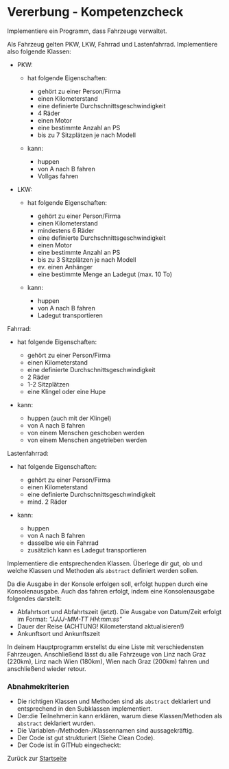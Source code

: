 # Vererbung - Kompetenzcheck

Implementiere ein Programm, dass Fahrzeuge verwaltet.

Als Fahrzeug gelten PKW, LKW, Fahrrad und Lastenfahrrad. Implementiere also folgende Klassen:

- PKW:
  - hat folgende Eigenschaften:
    - gehört zu einer Person/Firma
    - einen Kilometerstand
    - eine definierte Durchschnittsgeschwindigkeit
    - 4 Räder
    - einen Motor
    - eine bestimmte Anzahl an PS
    - bis zu 7 Sitzplätzen je nach Modell

  - kann:
    - huppen
    - von A nach B fahren
    - Vollgas fahren

- LKW:
  - hat folgende Eigenschaften:
    - gehört zu einer Person/Firma
    - einen Kilometerstand
    - mindestens 6 Räder
    - eine definierte Durchschnittsgeschwindigkeit
    - einen Motor
    - eine bestimmte Anzahl an PS
    - bis zu 3 Sitzplätzen je nach Modell
    - ev. einen Anhänger
    - eine bestimmte Menge an Ladegut (max. 10 To)

  - kann:
    - huppen
    - von A nach B fahren
    - Ladegut transportieren

Fahrrad:
  - hat folgende Eigenschaften:
    - gehört zu einer Person/Firma
    - einen Kilometerstand
    - eine definierte Durchschnittsgeschwindigkeit
    - 2 Räder
    - 1-2 Sitzplätzen
    - eine Klingel oder eine Hupe

  - kann:
    - huppen (auch mit der Klingel)
    - von A nach B fahren
    - von einem Menschen geschoben werden
    - von einem Menschen angetrieben werden

Lastenfahrrad:
  - hat folgende Eigenschaften:
    - gehört zu einer Person/Firma
    - einen Kilometerstand
    - eine definierte Durchschnittsgeschwindigkeit
    - mind. 2 Räder

  - kann:
    - huppen
    - von A nach B fahren
    - dasselbe wie ein Fahrrad
    - zusätzlich kann es Ladegut transportieren

Implementiere die entsprechenden Klassen. Überlege dir gut, ob und welche Klassen und Methoden als `abstract` definiert werden sollen.

Da die Ausgabe in der Konsole erfolgen soll, erfolgt huppen durch eine Konsolenausgabe. Auch das fahren erfolgt, indem eine Konsolenausgabe folgendes darstellt:
- Abfahrtsort und Abfahrtszeit (jetzt). Die Ausgabe von Datum/Zeit erfolgt im Format: *"JJJJ-MM-TT HH:mm:ss"*
- Dauer der Reise (ACHTUNG! Kilometerstand aktualisieren!)
- Ankunftsort und Ankunftszeit

In deinem Hauptprogramm erstellst du eine Liste mit verschiedensten Fahrzeugen. Anschließend lässt du alle Fahrzeuge von Linz nach Graz (220km), Linz nach Wien (180km), Wien nach Graz (200km) fahren und anschließend wieder retour. 

### Abnahmekriterien

- Die richtigen Klassen und Methoden sind als `abstract` deklariert und entsprechend in den Subklassen implementiert.
- Der:die Teilnehmer:in kann erklären, warum diese Klassen/Methoden als `abstract` deklariert wurden.
- Die Variablen-/Methoden-/Klassennamen sind aussagekräftig.
- Der Code ist gut strukturiert (Siehe Clean Code).
- Der Code ist in GITHub eingecheckt:

Zurück zur [Startseite](../README.md)
